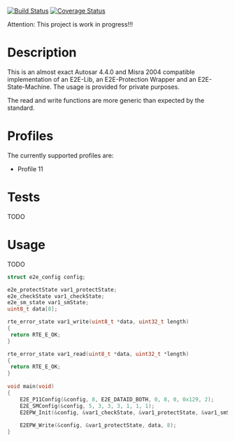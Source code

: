 [![Build Status](https://travis-ci.com/tilluhlig/e2e.svg?branch=main)](https://travis-ci.com/tilluhlig/e2e)
[![Coverage Status](https://coveralls.io/repos/github/tilluhlig/e2e/badge.svg?branch=main)](https://coveralls.io/github/tilluhlig/e2e?branch=main)

Attention: This project is work in progress!!!

# Description
This is an almost exact Autosar 4.4.0 and Misra 2004 compatible implementation of an E2E-Lib, an E2E-Protection Wrapper and an E2E-State-Machine. The usage is provided for private purposes.

The read and write functions are more generic than expected by the standard.

# Profiles
The currently supported profiles are:
- Profile 11

# Tests
TODO

# Usage
TODO

``` C
struct e2e_config config;

e2e_protectState var1_protectState;
e2e_checkState var1_checkState;
e2e_sm_state var1_smState;
uint8_t data[8];

rte_error_state var1_write(uint8_t *data, uint32_t length)
{
 return RTE_E_OK;
}

rte_error_state var1_read(uint8_t *data, uint32_t *length)
{
 return RTE_E_OK;
}
 
void main(void)
{
	E2E_P11Config(&config, 8, E2E_DATAID_BOTH, 0, 8, 0, 0x129, 2);
	E2E_SMConfig(&config, 5, 3, 3, 3, 1, 1, 1);
	E2EPW_Init(&config, &var1_checkState, &var1_protectState, &var1_smState, &var1_write, &var1_read);
	
	E2EPW_Write(&config, &var1_protectState, data, 8);
}
```
